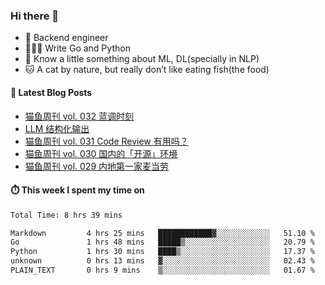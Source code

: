 ### Hi there 👋

- 🔧 Backend engineer
- 👨🏻‍💻 Write Go and Python
- 🔭 Know a little something about ML, DL(specially in NLP)
- 🐱 A cat by nature, but really don’t like eating fish(the food)

#### 📖 Latest Blog Posts
<!-- BLOG-POST-LIST:START -->
- [猫鱼周刊 vol. 032 蓝调时刻](https://ameow.xyz/archives/weekly-032)
- [LLM 结构化输出](https://ameow.xyz/archives/llm-structural-output)
- [猫鱼周刊 vol. 031 Code Review 有用吗？](https://ameow.xyz/archives/weekly-031)
- [猫鱼周刊 vol. 030 国内的「开源」环境](https://ameow.xyz/archives/weekly-030)
- [猫鱼周刊 vol. 029 内地第一家麦当劳](https://ameow.xyz/archives/weekly-029)
<!-- BLOG-POST-LIST:END -->

#### ⏱️ This week I spent my time on
<!--START_SECTION:waka-->

```txt
Total Time: 8 hrs 39 mins

Markdown         4 hrs 25 mins   ████████████▓░░░░░░░░░░░░   51.10 %
Go               1 hrs 48 mins   █████▒░░░░░░░░░░░░░░░░░░░   20.79 %
Python           1 hrs 30 mins   ████▒░░░░░░░░░░░░░░░░░░░░   17.37 %
unknown          0 hrs 13 mins   ▓░░░░░░░░░░░░░░░░░░░░░░░░   02.43 %
PLAIN_TEXT       0 hrs 9 mins    ▒░░░░░░░░░░░░░░░░░░░░░░░░   01.67 %
```

<!--END_SECTION:waka-->

<!--
**LeslieLeung/LeslieLeung** is a ✨ _special_ ✨ repository because its `README.md` (this file) appears on your GitHub profile.

Here are some ideas to get you started:

- 🔭 I’m currently working on ...
- 🌱 I’m currently learning ...
- 👯 I’m looking to collaborate on ...
- 🤔 I’m looking for help with ...
- 💬 Ask me about ...
- 📫 How to reach me: ...
- 😄 Pronouns: ...
- ⚡ Fun fact: ...
-->
